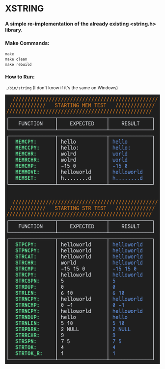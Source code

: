# XSTRING

### A simple re-implementation of the already existing <string.h> library.

### Make Commands: 
``make``
<br>``make clean``
<br>``make rebuild``

### How to Run:
``./bin/string`` (I don't know if it's the same on Windows)

![alt text](https://github.com/dark-r00t/XSTRING/blob/master/documentation/test_output.png?raw=true) 
